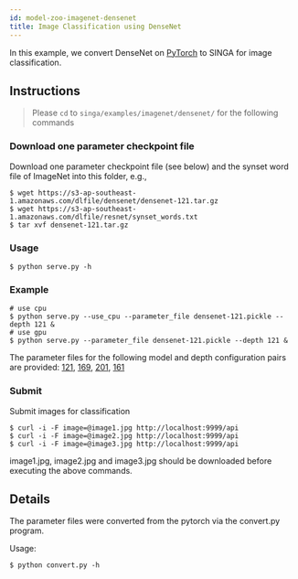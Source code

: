 ```yaml
---
id: model-zoo-imagenet-densenet
title: Image Classification using DenseNet
---
```


<!--- Licensed to the Apache Software Foundation (ASF) under one or more contributor license agreements.  See the NOTICE file distributed with this work for additional information regarding copyright ownership.  The ASF licenses this file to you under the Apache License, Version 2.0 (the "License"); you may not use this file except in compliance with the License.  You may obtain a copy of the License at http://www.apache.org/licenses/LICENSE-2.0 Unless required by applicable law or agreed to in writing, software distributed under the License is distributed on an "AS IS" BASIS, WITHOUT WARRANTIES OR CONDITIONS OF ANY KIND, either express or implied.  See the License for the specific language governing permissions and limitations under the License.  -->

In this example, we convert DenseNet on [PyTorch](https://github.com/pytorch/vision/blob/master/torchvision/models/densenet.py) to SINGA for image classification.

## Instructions

> Please `cd` to `singa/examples/imagenet/densenet/` for the following commands

### Download one parameter checkpoint file

Download one parameter checkpoint file (see below) and the synset word file of ImageNet into this folder, e.g.,

```shell
$ wget https://s3-ap-southeast-1.amazonaws.com/dlfile/densenet/densenet-121.tar.gz
$ wget https://s3-ap-southeast-1.amazonaws.com/dlfile/resnet/synset_words.txt
$ tar xvf densenet-121.tar.gz
```

### Usage

```shell
$ python serve.py -h
```

### Example

```shell
# use cpu
$ python serve.py --use_cpu --parameter_file densenet-121.pickle --depth 121 &
# use gpu
$ python serve.py --parameter_file densenet-121.pickle --depth 121 &
```

The parameter files for the following model and depth configuration pairs are provided: [121](https://s3-ap-southeast-1.amazonaws.com/dlfile/densenet/densenet-121.tar.gz), [169](https://s3-ap-southeast-1.amazonaws.com/dlfile/densenet/densenet-169.tar.gz), [201](https://s3-ap-southeast-1.amazonaws.com/dlfile/densenet/densenet-201.tar.gz), [161](https://s3-ap-southeast-1.amazonaws.com/dlfile/densenet/densenet-161.tar.gz)

### Submit

Submit images for classification

```shell
$ curl -i -F image=@image1.jpg http://localhost:9999/api
$ curl -i -F image=@image2.jpg http://localhost:9999/api
$ curl -i -F image=@image3.jpg http://localhost:9999/api
```

image1.jpg, image2.jpg and image3.jpg should be downloaded before executing the above commands.

## Details

The parameter files were converted from the pytorch via the convert.py program.

Usage:

```shell
$ python convert.py -h
```
